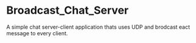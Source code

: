 # Broadcast_Chat_Server
A simple chat server-client application thats uses UDP and brodcast eact message to every client.
 
